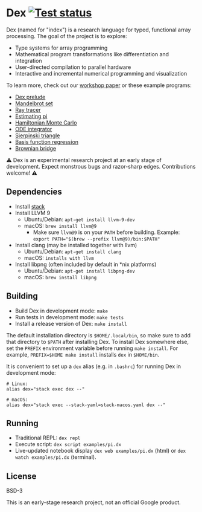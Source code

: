 # Dex [![Test status](https://github.com/google-research/dex-lang/workflows/Tests/badge.svg)](https://github.com/google-research/dex-lang/actions?query=workflow%3ATests)
Dex (named for "index") is a research language for typed, functional array
processing. The goal of the project is to explore:

  * Type systems for array programming
  * Mathematical program transformations like differentiation and integration
  * User-directed compilation to parallel hardware
  * Interactive and incremental numerical programming and visualization

To learn more, check out our
[workshop paper](https://openreview.net/pdf?id=rJxd7vsWPS)
or these example programs:

  * [Dex prelude](https://google-research.github.io/dex-lang/prelude.html)
  * [Mandelbrot set](https://google-research.github.io/dex-lang/examples/mandelbrot.html)
  * [Ray tracer](https://google-research.github.io/dex-lang/examples/raytrace.html)
  * [Estimating pi](https://google-research.github.io/dex-lang/examples/pi.html)
  * [Hamiltonian Monte Carlo](https://google-research.github.io/dex-lang/examples/mcmc.html)
  * [ODE integrator](https://google-research.github.io/dex-lang/oexamples/de-integrator.html)
  * [Sierpinski triangle](https://google-research.github.io/dex-lang/examples/sierpinski.html)
  * [Basis function regression](https://google-research.github.io/dex-lang/examples/regression.html)
  * [Brownian bridge](https://google-research.github.io/dex-lang/examples/brownian_motion.html)

⚠️ Dex is an experimental research project at an early stage of
development. Expect monstrous bugs and razor-sharp edges. Contributions welcome! ⚠️

## Dependencies

  * Install [stack](https://www.haskellstack.org)
  * Install LLVM 9
    * Ubuntu/Debian: `apt-get install llvm-9-dev`
    * macOS: `brew install llvm@9`
      * Make sure `llvm@9` is on your `PATH` before building. Example: `export PATH="$(brew --prefix llvm@9)/bin:$PATH"`
  * Install clang (may be installed together with llvm)
    * Ubuntu/Debian: `apt-get install clang`
    * macOS: `installs with llvm`
  * Install libpng (often included by default in *nix platforms)
    * Ubuntu/Debian: `apt-get install libpng-dev`
    * macOS: `brew install libpng`

## Building

 * Build Dex in development mode: `make`
 * Run tests in development mode: `make tests`
 * Install a release version of Dex: `make install`

The default installation directory is `$HOME/.local/bin`, so make sure to add
that directory to `$PATH` after installing Dex. To install Dex somewhere else,
set the `PREFIX` environment variable before running `make install`. For
example, `PREFIX=$HOME make install` installs `dex` in `$HOME/bin`.

It is convenient to set up a `dex` alias (e.g. in `.bashrc`) for running Dex in
development mode:

```console
# Linux:
alias dex="stack exec dex --"

# macOS:
alias dex="stack exec --stack-yaml=stack-macos.yaml dex --"
```

## Running

  * Traditional REPL: `dex repl`
  * Execute script: `dex script examples/pi.dx`
  * Live-updated notebook display `dex web examples/pi.dx` (html) or `dex watch
    examples/pi.dx` (terminal).

## License

BSD-3

This is an early-stage research project, not an official Google product.
